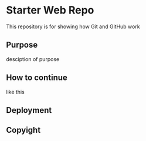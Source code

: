 # Starter Web Repo

This repository is for showing how Git and GitHub work

## Purpose

desciption of purpose

## How to continue

like this

## Deployment

## Copyight